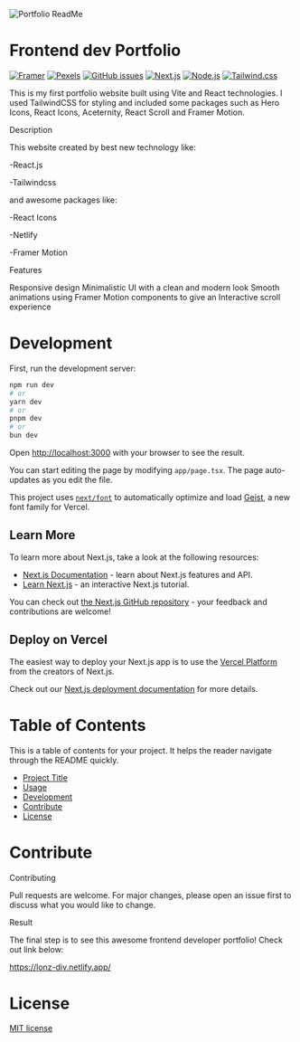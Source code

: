 
![Portfolio ReadMe](https://s3.amazonaws.com/shecodesio-production/uploads/files/000/128/013/original/nic-alonso-transparent.png?1717275225)

# Frontend dev Portfolio

[![Framer](https://img.shields.io/badge/Framer-black?style=for-the-badge&logo=framer&logoColor=blue)](https://img.shields.io/badge/Framer-black?style=for-the-badge&logo=framer&logoColor=blue)
[![Pexels](https://img.shields.io/badge/Pexels-05A081?style=for-the-badge&logo=pexels&logoColor=white)](https://img.shields.io/badge/Pexels-05A081?style=for-the-badge&logo=pexels&logoColor=white)
[![GitHub issues](https://img.shields.io/github/issues-raw/navendu-pottekkat/awesome-readme)](https://img.shields.io/github/issues-raw/navendu-pottekkat/awesome-readme)
[![Next.js](https://img.shields.io/badge/next%20js-000000?style=for-the-badge&logo=nextdotjs&logoColor=white)](https://img.shields.io/badge/next%20js-000000?style=for-the-badge&logo=nextdotjs&logoColor=white)
[![Node.js](https://img.shields.io/badge/Node%20js-339933?style=for-the-badge&logo=nodedotjs&logoColor=white)](https://img.shields.io/badge/Node%20js-339933?style=for-the-badge&logo=nodedotjs&logoColor=white)
[![Tailwind.css](https://img.shields.io/badge/Tailwind_CSS-38B2AC?style=for-the-badge&logo=tailwind-css&logoColor=white)](https://img.shields.io/badge/Tailwind_CSS-38B2AC?style=for-the-badge&logo=tailwind-css&logoColor=white)

This is my first portfolio website built using Vite and React technologies. I used TailwindCSS for styling and included some packages such as Hero Icons, React Icons, Aceternity,  React Scroll and Framer Motion.

Description

This website created by best new technology like:

-React.js

-Tailwindcss

and awesome packages like:

-React Icons

-Netlify

-Framer Motion

Features

Responsive design
Minimalistic UI with a clean and modern look
Smooth animations using Framer Motion components  to give an
Interactive scroll experience

# Development

First, run the development server:

```bash
npm run dev
# or
yarn dev
# or
pnpm dev
# or
bun dev
```

Open [http://localhost:3000](http://localhost:3000) with your browser to see the result.

You can start editing the page by modifying `app/page.tsx`. The page auto-updates as you edit the file.

This project uses [`next/font`](https://nextjs.org/docs/app/building-your-application/optimizing/fonts) to automatically optimize and load [Geist](https://vercel.com/font), a new font family for Vercel.

## Learn More

To learn more about Next.js, take a look at the following resources:

- [Next.js Documentation](https://nextjs.org/docs) - learn about Next.js features and API.
- [Learn Next.js](https://nextjs.org/learn) - an interactive Next.js tutorial.

You can check out [the Next.js GitHub repository](https://github.com/vercel/next.js) - your feedback and contributions are welcome!

## Deploy on Vercel

The easiest way to deploy your Next.js app is to use the [Vercel Platform](https://vercel.com/new?utm_medium=default-template&filter=next.js&utm_source=create-next-app&utm_campaign=create-next-app-readme) from the creators of Next.js.

Check out our [Next.js deployment documentation](https://nextjs.org/docs/app/building-your-application/deploying) for more details.



# Table of Contents

This is a table of contents for your project. It helps the reader navigate through the README quickly.
- [Project Title](#project-title)
- [Usage](#usage)
- [Development](#development)
- [Contribute](#contribute)
- [License](#license)


# Contribute

Contributing

Pull requests are welcome. For major changes, please open an issue first to discuss what you would like to change.


Result

The final step is to see this awesome frontend developer portfolio! Check out link below:

https://lonz-div.netlify.app/


# License



[MIT license](./LICENSE)


